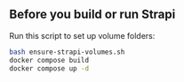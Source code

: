## Before you build or run Strapi

Run this script to set up volume folders:
```sh
bash ensure-strapi-volumes.sh
docker compose build
docker compose up -d
```

